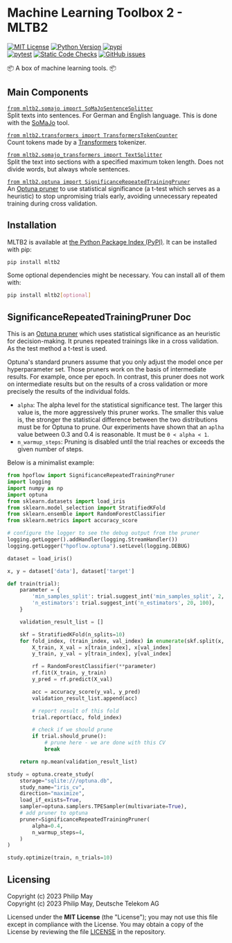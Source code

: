 # Machine Learning Toolbox 2 - MLTB2

[![MIT License](https://img.shields.io/github/license/telekom/mltb2)](https://github.com/telekom/mltb2/blob/main/LICENSE)
[![Python Version](https://img.shields.io/pypi/pyversions/mltb2)](https://www.python.org)
[![pypi](https://img.shields.io/pypi/v/mltb2.svg)](https://pypi.python.org/pypi/mltb2)
<br/>
[![pytest](https://github.com/telekom/mltb2/actions/workflows/pytest.yml/badge.svg)](https://github.com/telekom/mltb2/actions/workflows/pytest.yml)
[![Static Code Checks](https://github.com/telekom/mltb2/actions/workflows/static_checks.yml/badge.svg)](https://github.com/telekom/mltb2/actions/workflows/static_checks.yml)
[![GitHub issues](https://img.shields.io/github/issues-raw/telekom/mltb2)](https://github.com/telekom/mltb2/issues)

📦 A box of machine learning tools. 📦

## Main Components

[`from mltb2.somajo import SoMaJoSentenceSplitter`](https://github.com/telekom/mltb2/blob/main/mltb2/somajo.py)\
Split texts into sentences. For German and English language.
This is done with the [SoMaJo](https://github.com/tsproisl/SoMaJo) tool.

[`from mltb2.transformers import TransformersTokenCounter`](https://github.com/telekom/mltb2/blob/main/mltb2/transformers.py)\
Count tokens made by a [Transformers](https://github.com/huggingface/transformers) tokenizer.

[`from mltb2.somajo_transformers import TextSplitter`](https://github.com/telekom/mltb2/blob/main/mltb2/somajo_transformers.py)\
Split the text into sections with a specified maximum token length.
Does not divide words, but always whole sentences.

[`from mltb2.optuna import SignificanceRepeatedTrainingPruner`](https://github.com/telekom/mltb2/blob/main/mltb2/optuna.py)\
An [Optuna pruner](https://optuna.readthedocs.io/en/stable/reference/pruners.html)
to use statistical significance (a t-test which serves as a heuristic) to stop
unpromising trials early, avoiding unnecessary repeated training during cross validation.

## Installation

MLTB2 is available at [the Python Package Index (PyPI)](https://pypi.org/project/mltb2/).
It can be installed with pip:

```bash
pip install mltb2
```

Some optional dependencies might be necessary. You can install all of them with:

```bash
pip install mltb2[optional]
```

## SignificanceRepeatedTrainingPruner Doc

This is an [Optuna pruner](https://optuna.readthedocs.io/en/stable/reference/pruners.html)
which uses statistical significance as
an heuristic for decision-making. It prunes repeated trainings like in a cross validation.
As the test method a t-test is used.

Optuna's standard pruners assume that you only adjust the model once per
hyperparameter set. Those pruners work on the basis of intermediate results. For example, once per
epoch. In contrast, this pruner does not work on intermediate results but on the results of a
cross validation or more precisely the results of the individual folds.

- `alpha`: The alpha level for the statistical significance test.
  The larger this value is, the more aggressively this pruner works.
  The smaller this value is, the stronger the statistical difference between the two
  distributions must be for Optuna to prune.
  Our experiments have shown that an `aplha` value between 0.3 and 0.4 is reasonable.
  It must be `0 < alpha < 1`.
- `n_warmup_steps`: Pruning is disabled until the trial reaches or exceeds the given number
  of steps.

Below is a minimalist example:

```python
from hpoflow import SignificanceRepeatedTrainingPruner
import logging
import numpy as np
import optuna
from sklearn.datasets import load_iris
from sklearn.model_selection import StratifiedKFold
from sklearn.ensemble import RandomForestClassifier
from sklearn.metrics import accuracy_score

# configure the logger to see the debug output from the pruner
logging.getLogger().addHandler(logging.StreamHandler())
logging.getLogger("hpoflow.optuna").setLevel(logging.DEBUG)

dataset = load_iris()

x, y = dataset['data'], dataset['target']

def train(trial):
    parameter = {
        'min_samples_split': trial.suggest_int('min_samples_split', 2, 20),
        'n_estimators': trial.suggest_int('n_estimators', 20, 100),
    }

    validation_result_list = []

    skf = StratifiedKFold(n_splits=10)
    for fold_index, (train_index, val_index) in enumerate(skf.split(x, y)):
        X_train, X_val = x[train_index], x[val_index]
        y_train, y_val = y[train_index], y[val_index]

        rf = RandomForestClassifier(**parameter)
        rf.fit(X_train, y_train)
        y_pred = rf.predict(X_val)

        acc = accuracy_score(y_val, y_pred)
        validation_result_list.append(acc)

        # report result of this fold
        trial.report(acc, fold_index)

        # check if we should prune
        if trial.should_prune():
            # prune here - we are done with this CV
            break

    return np.mean(validation_result_list)

study = optuna.create_study(
    storage="sqlite:///optuna.db",
    study_name="iris_cv",
    direction="maximize",
    load_if_exists=True,
    sampler=optuna.samplers.TPESampler(multivariate=True),
    # add pruner to optuna
    pruner=SignificanceRepeatedTrainingPruner(
        alpha=0.4,
        n_warmup_steps=4,
    )
)

study.optimize(train, n_trials=10)
```

## Licensing

Copyright (c) 2023 Philip May\
Copyright (c) 2023 Philip May, Deutsche Telekom AG

Licensed under the **MIT License** (the "License"); you may not use this file except in compliance with the License.
You may obtain a copy of the License by reviewing the file
[LICENSE](https://github.com/telekom/mltb2/blob/main/LICENSE) in the repository.
